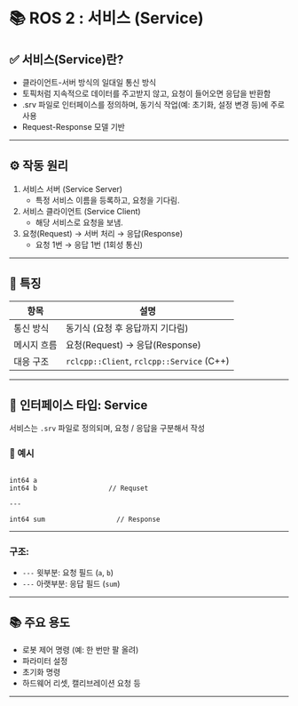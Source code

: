 # 📚 ROS 2 : 서비스 (Service)

## ✅ 서비스(Service)란?

- 클라이언트-서버 방식의 일대일 통신 방식
- 토픽처럼 지속적으로 데이터를 주고받지 않고, 요청이 들어오면 응답을 반환함
- .srv 파일로 인터페이스를 정의하며, 동기식 작업(예: 초기화, 설정 변경 등)에 주로 사용
- Request-Response 모델 기반

---

## ⚙️ 작동 원리

1. 서비스 서버 (Service Server)
   - 특정 서비스 이름을 등록하고, 요청을 기다림.
2. 서비스 클라이언트 (Service Client)  
   - 해당 서비스로 요청을 보냄.
3. 요청(Request) → 서버 처리 → 응답(Response)
   - 요청 1번 → 응답 1번 (1회성 통신)

---

## 📌 특징

| 항목 | 설명 |
|------|------|
| 통신 방식 | 동기식 (요청 후 응답까지 기다림) |
| 메시지 흐름 | 요청(Request) → 응답(Response) |
| 대응 구조 | `rclcpp::Client`, `rclcpp::Service` (C++) |

---

## 🧾 인터페이스 타입: Service

서비스는 `.srv` 파일로 정의되며, 요청 / 응답을 구분해서 작성

### 📄 예시

```srv

int64 a         
int64 b                  // Requset

---

int64 sum                  // Response
```
---
### 구조:
- `---` 윗부분: 요청 필드 (`a`, `b`)
- `---` 아랫부분: 응답 필드 (`sum`)

---

## 📚 주요 용도

- 로봇 제어 명령 (예: 한 번만 팔 올려)
- 파라미터 설정
- 초기화 명령
- 하드웨어 리셋, 캘리브레이션 요청 등

---